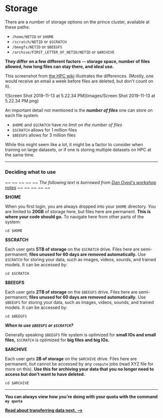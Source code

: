 # Storage

There are a number of storage options on the prince cluster, available at these paths:

* `/home/NETID` or `$HOME`
* `/scratch/NETID` or `$SCRATCH`
* `/beegfs/NETID` or `$BEEGFS`
* `/archive/FIRST_LETTER_OF_NETID/NETID` or `$ARCHIVE`

**They differ on a few different factors -- storage space, number of files allowed,  how long files can stay there, and ideal use.**

This screenshot from [the HPC wiki](https://wikis.nyu.edu/display/NYUHPC/Clusters+-+Prince) illustrates the differences. (Mostly, one would receive an email a week before files are deleted, but don't count on it). 

![Screen Shot 2019-11-13 at 5.22.34 PM](images/Screen Shot 2019-11-13 at 5.22.34 PM.png)

An important detail not mentioned is the ***number of files*** one can store on each file system. 

* `$HOME` and `$SCRATCH` have *no limit on the number of files*
* `$SCRATCH` allows for 1 million files
* `$BEEGFS` allows for 3 million files

While this might seem like a lot, it might be a factor to consider when training on large datasets, or if one is storing multiple datasets on HPC at the same time.



----



### Deciding what to use

*~~ ~~ ~~ ~~ ~~ The following text is borrowed from [Dan Oved's workshop notes](https://github.com/oveddan/itp_presentations/blob/master/hpc/getting_started.md)* ~~ ~~ ~~ ~~ ~~



**$HOME**

When you first login, you are always dropped into your `$HOME` directory. You are limited to **20GB** of storage here, but files here are permanent. **This is where your code should go.** To navigate here from other parts of the system:

```
cd $HOME
```



**$SCRATCH**

Each user gets **5TB of storage** on the `$SCRATCH` drive. Files here are semi-permanent; **files unused for 60 days are removed automatically.** Use `$SCRATCH` for storing your data, such as images, videos, sounds, and trained models. It can be accessed by:

```
cd $SCRATCH
```



**$BEEGFS**

Each user gets **2TB of storage** on the `$BEEGFS` drive. Files here are semi-permanent; **files unused for 60 days are removed automatically.** Use `$BEEGFS` for storing your data, such as images, videos, sounds, and trained models. It can be accessed by:

```
cd $BEEGFS
```

***When to use `$BEEGFS` or `$SCRATCH`?***

Generally speaking `$BEEGFS` file system is optimized for **small IOs and small files,** `$SCRATCH` is optimized for **big files and big IOs.**



**$ARCHIVE**

Each user gets **2B of storage** on the `$ARCHIVE` drive. Files here are permanent, but cannot be accessed by any `compute` jobs (read XYZ file for more on this). **Use this for archiving your data that you no longer need to access but don't want to have deleted.**

```
cd $ARCHIVE
```





----



**You can always view how you're doing with your quota with the command `my quota`**



**[Read about transferring data next. -->](/transfer.md)**

